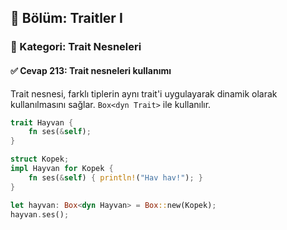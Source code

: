 ## 📘 Bölüm: Traitler I  
### 🔹 Kategori: Trait Nesneleri  
#### ✅ Cevap 213: Trait nesneleri kullanımı

Trait nesnesi, farklı tiplerin aynı trait'i uygulayarak dinamik olarak kullanılmasını sağlar. `Box<dyn Trait>` ile kullanılır.

```rust
trait Hayvan {
    fn ses(&self);
}

struct Kopek;
impl Hayvan for Kopek {
    fn ses(&self) { println!("Hav hav!"); }
}

let hayvan: Box<dyn Hayvan> = Box::new(Kopek);
hayvan.ses();
```
